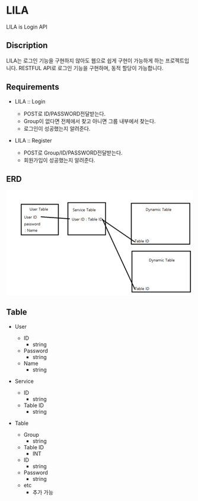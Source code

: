 # LILA

LILA is Login API

## Discription

LILA는 로그인 기능을 구현하지 않아도 웹으로 쉽게 구현이 가능하게 하는 프로젝트입니다. RESTFUL API로 로그인 기능을 구현하며, 동적 할당이 가능합니다.

## Requirements

- LILA :: Login
  - POST로 ID/PASSWORD전달받는다.
  - Group이 없다면 전체에서 찾고 아니면 그룹 내부에서 찾는다.
  - 로그인이 성공했는지 알려준다.

- LILA :: Register
  - POST로 Group/ID/PASSWORD전달받는다.
  - 회원가입이 성공했는지 알려준다.

## ERD

![image](./ERD.png)

## Table

- User
  - ID
    - string
  - Password
    - string
  - Name
    - string

- Service
  - ID
    - string
  - Table ID
    - string

- Table
  - Group
    - string
  - Table ID
    - INT
  - ID
    - string
  - Password
    - string
  - etc
    - 추가 가능